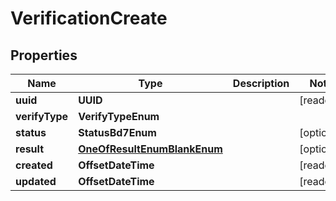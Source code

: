 

# VerificationCreate


## Properties

Name | Type | Description | Notes
------------ | ------------- | ------------- | -------------
**uuid** | **UUID** |  |  [readonly]
**verifyType** | **VerifyTypeEnum** |  | 
**status** | **StatusBd7Enum** |  |  [optional]
**result** | [**OneOfResultEnumBlankEnum**](OneOfResultEnumBlankEnum.md) |  |  [optional]
**created** | **OffsetDateTime** |  |  [readonly]
**updated** | **OffsetDateTime** |  |  [readonly]



